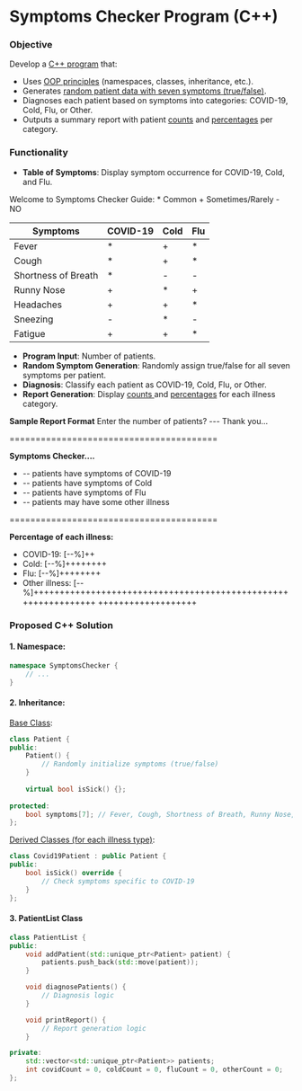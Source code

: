 # Symptoms Checker Program (C++)

### Objective
Develop a <u>C++ program</u> that:
- Uses <u>OOP principles</u> (namespaces, classes, inheritance, etc.).
- Generates <u> random patient data with seven symptoms (true/false)</u>.
- Diagnoses each patient based on symptoms into categories: COVID-19, Cold, Flu, or Other.
- Outputs a summary report with patient <u>counts</u> and  <u>percentages</u> per category.

### Functionality
- **Table of Symptoms**: Display symptom occurrence for COVID-19, Cold, and Flu.

Welcome to Symptoms Checker
Guide: * Common    + Sometimes/Rarely    - NO

| Symptoms             | COVID-19 | Cold | Flu |
|----------------------|----------|------|-----|
| Fever                | *        | +    | *   |
| Cough                | *        | +    | *   |
| Shortness of Breath  | *        | -    | -   |
| Runny Nose           | +        | *    | +   |
| Headaches            | +        | +    | *   |
| Sneezing             | -        | *    | -   |
| Fatigue              | +        | +    | *   |


- **Program Input**: Number of patients.
- **Random Symptom Generation**: Randomly assign true/false for all seven symptoms per  patient.
- **Diagnosis**: Classify each patient as COVID-19, Cold, Flu, or Other.
- **Report Generation**: Display <u>counts </u> and <u> percentages</u> for each illness category.

**Sample Report Format**
Enter the number of patients? ---
Thank you...

========================================

**Symptoms Checker....**

- -- patients have symptoms of COVID-19
- -- patients have symptoms of Cold
- -- patients have symptoms of Flu
- -- patients may have some other illness

========================================

**Percentage of each illness:**

- COVID-19: [--%]++
- Cold: [--%]++++++++
- Flu: [--%]++++++++
- Other illness: [--%]+++++++++++++++++++++++++++++++++++++++++++++++++++++++++++++++
  +++++++++++++++++++


### Proposed C++ Solution

#### 1. **Namespace**:
   ```cpp
   namespace SymptomsChecker {
       // ...
   }
```
#### 2. **Inheritance**:
<u>Base Class</u>:

```cpp
class Patient {
public:
    Patient() {
        // Randomly initialize symptoms (true/false)
    }
    
	virtual bool isSick() {};
    
protected:
    bool symptoms[7]; // Fever, Cough, Shortness of Breath, Runny Nose, Headache, Sneezing, Fatigue
};
```
<u>Derived Classes (for each illness type)</u>:
```cpp
class Covid19Patient : public Patient {
public:
    bool isSick() override {
        // Check symptoms specific to COVID-19
    }
};
```
#### 3. **PatientList Class**

```cpp
class PatientList {
public:
    void addPatient(std::unique_ptr<Patient> patient) {
        patients.push_back(std::move(patient));
    }

    void diagnosePatients() {
        // Diagnosis logic
    }

    void printReport() {
        // Report generation logic
    }

private:
    std::vector<std::unique_ptr<Patient>> patients;
    int covidCount = 0, coldCount = 0, fluCount = 0, otherCount = 0;
};
```

